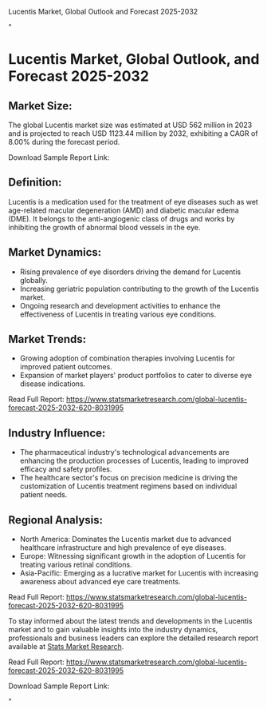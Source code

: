 Lucentis Market, Global Outlook and Forecast 2025-2032

"<h1>Lucentis Market, Global Outlook, and Forecast 2025-2032</h1>

<h2>Market Size:</h2>
<p>The global Lucentis market size was estimated at USD 562 million in 2023 and is projected to reach USD 1123.44 million by 2032, exhibiting a CAGR of 8.00% during the forecast period.</p>
<p>Download Sample Report Link: <a href=''></a></p>
  
<h2>Definition:</h2>
<p>Lucentis is a medication used for the treatment of eye diseases such as wet age-related macular degeneration (AMD) and diabetic macular edema (DME). It belongs to the anti-angiogenic class of drugs and works by inhibiting the growth of abnormal blood vessels in the eye.</p>

<h2>Market Dynamics:</h2>
<ul>
  <li>Rising prevalence of eye disorders driving the demand for Lucentis globally.</li>
  <li>Increasing geriatric population contributing to the growth of the Lucentis market.</li>
  <li>Ongoing research and development activities to enhance the effectiveness of Lucentis in treating various eye conditions.</li>
</ul>

<h2>Market Trends:</h2>
<ul>
  <li>Growing adoption of combination therapies involving Lucentis for improved patient outcomes.</li>
  <li>Expansion of market players' product portfolios to cater to diverse eye disease indications.</li>
</ul>
<p>Read Full Report: <a href='https://www.statsmarketresearch.com/global-lucentis-forecast-2025-2032-620-8031995'>https://www.statsmarketresearch.com/global-lucentis-forecast-2025-2032-620-8031995</a></p>

<h2>Industry Influence:</h2>
<ul>
  <li>The pharmaceutical industry's technological advancements are enhancing the production processes of Lucentis, leading to improved efficacy and safety profiles.</li>
  <li>The healthcare sector's focus on precision medicine is driving the customization of Lucentis treatment regimens based on individual patient needs.</li>
</ul>

<h2>Regional Analysis:</h2>
<ul>
  <li>North America: Dominates the Lucentis market due to advanced healthcare infrastructure and high prevalence of eye diseases.</li>
  <li>Europe: Witnessing significant growth in the adoption of Lucentis for treating various retinal conditions.</li>
  <li>Asia-Pacific: Emerging as a lucrative market for Lucentis with increasing awareness about advanced eye care treatments.</li>
</ul>
<p>Read Full Report: <a href='https://www.statsmarketresearch.com/global-lucentis-forecast-2025-2032-620-8031995'>https://www.statsmarketresearch.com/global-lucentis-forecast-2025-2032-620-8031995</a></p>

To stay informed about the latest trends and developments in the Lucentis market and to gain valuable insights into the industry dynamics, professionals and business leaders can explore the detailed research report available at <a href='https://www.statsmarketresearch.com/global-lucentis-forecast-2025-2032-620-8031995'>Stats Market Research</a>.

<p>Read Full Report: <a href='https://www.statsmarketresearch.com/global-lucentis-forecast-2025-2032-620-8031995'>https://www.statsmarketresearch.com/global-lucentis-forecast-2025-2032-620-8031995</a></p>
<p>Download Sample Report Link: <a href=''></a></p>"
